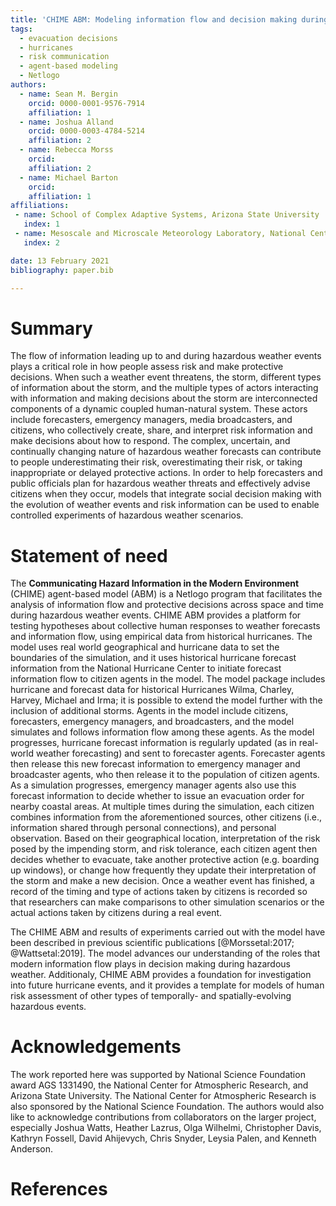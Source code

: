```yaml
---
title: 'CHIME ABM: Modeling information flow and decision making during hurricane threats'
tags:
  - evacuation decisions
  - hurricanes
  - risk communication
  - agent-based modeling
  - Netlogo
authors:
  - name: Sean M. Bergin
    orcid: 0000-0001-9576-7914
    affiliation: 1
  - name: Joshua Alland
    orcid: 0000-0003-4784-5214
    affiliation: 2
  - name: Rebecca Morss
    orcid: 
    affiliation: 2
  - name: Michael Barton
    orcid: 
    affiliation: 1
affiliations:
 - name: School of Complex Adaptive Systems, Arizona State University
   index: 1
 - name: Mesoscale and Microscale Meteorology Laboratory, National Center for Atmospheric Research
   index: 2

date: 13 February 2021
bibliography: paper.bib

---
```


# Summary

The flow of information leading up to and during hazardous weather events plays a critical role in how people assess risk and make protective decisions. When such a weather event threatens, the storm, different types of information about the storm, and the multiple types of actors interacting with information and making decisions about the storm are interconnected components of a dynamic coupled human-natural system. These actors include forecasters, emergency managers, media broadcasters, and citizens, who collectively create, share, and interpret risk information and make decisions about how to respond. The complex, uncertain, and continually changing nature of hazardous weather forecasts can contribute to people underestimating their risk, overestimating their risk, or taking inappropriate or delayed protective actions. In order to help forecasters and public officials plan for hazardous weather threats and effectively advise citizens when they occur, models that integrate social decision making with the evolution of weather events and risk information can be used to enable controlled experiments of hazardous weather scenarios.  

# Statement of need

The **Communicating Hazard Information in the Modern Environment** (CHIME) agent-based model (ABM) is a Netlogo program that facilitates the analysis of information flow and protective decisions across space and time during hazardous weather events. CHIME ABM provides a platform for testing hypotheses about collective human responses to weather forecasts and information flow, using empirical data from historical hurricanes. The model uses real world geographical and hurricane data to set the boundaries of the simulation, and it uses historical hurricane forecast information from the National Hurricane Center to initiate forecast information flow to citizen agents in the model. The model package includes hurricane and forecast data for historical Hurricanes Wilma, Charley, Harvey, Michael and Irma; it is possible to extend the model further with the inclusion of additional storms. Agents in the model include citizens, forecasters, emergency managers, and broadcasters, and the model simulates and follows information flow among these agents. As the model progresses, hurricane forecast information is regularly updated (as in real-world weather forecasting) and sent to forecaster agents. Forecaster agents then release this new forecast information to emergency manager and broadcaster agents, who then release it to the population of citizen agents. As a simulation progresses, emergency manager agents also use this forecast information to decide whether to issue an evacuation order for nearby coastal areas. At multiple times during the simulation, each citizen combines information from the aforementioned sources, other citizens (i.e., information shared through personal connections), and personal observation. Based on their geographical location, interpretation of the risk posed by the impending storm, and risk tolerance, each citizen agent then decides whether to evacuate, take another protective action (e.g. boarding up windows), or change how frequently they update their interpretation of the storm and make a new decision. Once a weather event has finished, a record of the timing and type of actions taken by citizens is recorded so that researchers can make comparisons to other simulation scenarios or the actual actions taken by citizens during a real event.

The CHIME ABM and results of experiments carried out with the model have been described in previous scientific publications [@Morssetal:2017; @Wattsetal:2019]. The model advances our understanding of the roles that modern information flow plays in decision making during hazardous weather. Additionaly, CHIME ABM provides a foundation for investigation into future hurricane events, and it provides a template for models of human risk assessment of other types of temporally- and spatially-evolving hazardous events. 


# Acknowledgements
The work reported here was supported by National Science Foundation award AGS 1331490, the National Center for Atmospheric Research, and Arizona State University. The National Center for Atmospheric Research is also sponsored by the National Science Foundation. The authors would also like to acknowledge contributions from collaborators on the larger project, especially Joshua Watts, Heather Lazrus, Olga Wilhelmi, Christopher Davis, Kathryn Fossell, David Ahijevych, Chris Snyder, Leysia Palen, and Kenneth Anderson.


# References
